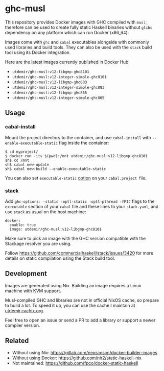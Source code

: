 # ghc-musl

This repository provides Docker images with GHC compiled with `musl`;
therefore can be used to create fully static Haskell binaries without
`glibc` dependency on any platform which can run Docker (x86_64).

Images come with `ghc` and `cabal` executables alongside with commonly
used libraries and build tools. They can also be used with the `stack`
build tool using its Docker integration.

Here are the latest images currently published in Docker Hub:

* `utdemir/ghc-musl:v12-libgmp-ghc8101`
* `utdemir/ghc-musl:v12-integer-simple-ghc8101`
* `utdemir/ghc-musl:v12-libgmp-ghc883`
* `utdemir/ghc-musl:v12-integer-simple-ghc883`
* `utdemir/ghc-musl:v12-libgmp-ghc865`
* `utdemir/ghc-musl:v12-integer-simple-ghc865`

## Usage

### cabal-install

Mount the project directory to the container, and use `cabal-install`
with `--enable-executable-static` flag inside the container:

```
$ cd myproject/
$ docker run -itv $(pwd):/mnt utdemir/ghc-musl:v12-libgmp-ghc8101
sh$ cd /mnt
sh$ cabal new-update
sh$ cabal new-build --enable-executable-static
```

You can also set `executable-static` [option](https://cabal.readthedocs.io/en/latest/cabal-project.html#cfg-field-executable-static) on your `cabal.project `file.

### stack

Add `ghc-options: -static -optl-static -optl-pthread -fPIC` flags to the `executable` section
of your `cabal` file and these lines to your `stack.yaml`, and use `stack` as usual on the
host machine:

```
docker:
  enable: true
  image: utdemir/ghc-musl:v12-libgmp-ghc8101
```

Make sure to pick an image with the GHC version compatible with the
Stackage resolver you are using.

Follow https://github.com/commercialhaskell/stack/issues/3420 for
more details on static compilation using the Stack build tool.

## Development

Images are generated using Nix. Building an image requires a Linux
machine with KVM support.

Musl-compiled GHC and libraries are not in official NixOS cache, so
prepare to build a lot. To speed it up, you can use the cache I maintain
at [utdemir.cachix.org]().

Feel free to open an issue or send a PR to add a library or support a
newer compiler version.

## Related

* Without using Nix: <https://gitlab.com/neosimsim/docker-builder-images>
* Without using Docker: <https://github.com/nh2/static-haskell-nix>
* Not maintained: <https://github.com/fpco/docker-static-haskell>
